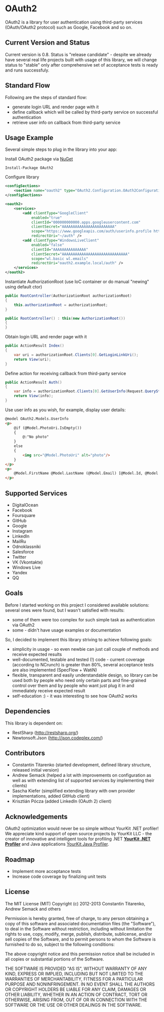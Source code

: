 # OAuth2 #

OAuth2 is a library for user authentication using third-party services (OAuth/OAuth2 protocol) such as Google, Facebook and so on.

## Current Version and Status ##

Current version is 0.8. Status is "release candidate" - despite we already have several real life projects built with usage of this library, we will change status to "stable" only after comprehensive set of acceptance tests is ready and runs successfuly.

## Standard Flow ##

Following are the steps of standard flow:

- generate login URL and render page with it
- define callback which will be called by third-party service on successful authentication
- retrieve user info on callback from third-party service

## Usage Example ##

Several simple steps to plug in the library into your app:

Install OAuth2 package via [NuGet](http://www.nuget.org/packages/OAuth2/)

```shell
Install-Package OAuth2
```

Configure library

```xml
<configSections>
    <section name="oauth2" type="OAuth2.Configuration.OAuth2ConfigurationSection, OAuth2, Version=0.8.*, Culture=neutral"/>
</configSections>

<oauth2>
    <services>
        <add clientType="GoogleClient"
            enabled="true"
            clientId="000000000000.apps.googleusercontent.com"
            clientSecret="AAAAAAAAAAAAAAAAAAAAAAAA"
            scope="https://www.googleapis.com/auth/userinfo.profile https://www.googleapis.com/auth/userinfo.email"
            redirectUri="~/auth" />
        <add clientType="WindowsLiveClient"
            enabled="false"
            clientId="AAAAAAAAAAAAAAA"
            clientSecret="AAAAAAAAAAAAAAAAAAAAAAAAAAAAAA"
            scope="wl.basic wl.emails"
            redirectUri="oauth2.example.local/auth" />
    </services>
</oauth2>
```

Instantiate AuthorizationRoot (use IoC container or do manual "newing" using default ctor)

```c#
public RootController(AuthorizationRoot authorizationRoot)
{
    this.authorizationRoot = authorizationRoot;
}

public RootController() : this(new AuthorizationRoot())
{
}
```

Obtain login URL and render page with it

```c#
public ActionResult Index()
{
    var uri = authorizationRoot.Clients[0].GetLoginLinkUri();
    return View(uri);
}
```

Define action for receiving callback from third-party service

```c#
public ActionResult Auth()
{
    var info = authorizationRoot.Clients[0].GetUserInfo(Request.QueryString);
    return View(info);
}
```

Use user info as you wish, for example, display user details:

```html
@model OAuth2.Models.UserInfo
<p>
    @if (@Model.PhotoUri.IsEmpty())
    {
        @:"No photo"
    }
    else
    {
        <img src="@Model.PhotoUri" alt="photo"/>
    }
</p>
<p>
    @Model.FirstName @Model.LastName (@Model.Email) [@Model.Id, @Model.ProviderName]
</p>
```

## Supported Services ##

- DigitalOcean
- Facebook
- Foursquare
- GitHub
- Google
- Instagram
- LinkedIn
- MailRu
- Odnoklassniki
- Salesforce
- Twitter
- VK (Vkontakte)
- Windows Live
- Yandex
- QQ

## Goals ##

Before I started working on this project I considered available solutions: several ones were found, but I wasn't satisfied with results:

- some of them were too complex for such simple task as authentication via OAuth2
- some - didn't have usage examples or documentation

So, I decided to implement this library striving to achieve following goals:

- simplicity in usage - so even newbie can just call couple of methods and receive expected results
- well-documented, testable and tested (!) code - current coverage (according to NCrunch) is greater than 80%, several acceptance tests are also implemented (SpecFlow + WatiN)
- flexible, transparent and easily understandable design, so library can be used both by people who need only certain parts and fine-grained control over them and by people who want just plug it in and immediately receive expected result
- self-education :) - it was interesting to see how OAuth2 works

## Dependencies ##

This library is dependent on:

- RestSharp (http://restsharp.org/)
- Newtonsoft.Json (http://json.codeplex.com/)

## Contributors ##

- Constantin Titarenko (started development, defined library structure, released initial version)
- Andrew Semack (helped a lot with improvements on configuration as well as with extending list of supported services by implementing their clients)
- Sascha Kiefer (simplified extending library with own provider implementations, added GitHub client)
- Krisztián Pócza (added LinkedIn (OAuth 2) client)

## Acknowledgements ##

OAuth2 optimization would never be so simple without YourKit .NET profiler! 
We appreciate kind support of open source projects by YourKit LLC - 
the creator of innovative and intelligent tools for profiling .NET [**YourKit .NET Profiler**](http://www.yourkit.com/.net/profiler/index.jsp) 
and Java applications [YourKit Java Profiler](http://www.yourkit.com/java/profiler/index.jsp).

## Roadmap ##

- Implement more acceptance tests
- Increase code coverage by finalizing unit tests

## License ##

The MIT License (MIT)
Copyright (c) 2012-2013 Constantin Titarenko, Andrew Semack and others

Permission is hereby granted, free of charge, to any person obtaining a copy of this software and associated documentation files (the "Software"), to deal in the Software without restriction, including without limitation the rights to use, copy, modify, merge, publish, distribute, sublicense, and/or sell copies of the Software, and to permit persons to whom the Software is furnished to do so, subject to the following conditions:

The above copyright notice and this permission notice shall be included in all copies or substantial portions of the Software.

THE SOFTWARE IS PROVIDED "AS IS", WITHOUT WARRANTY OF ANY KIND, EXPRESS OR IMPLIED, INCLUDING BUT NOT LIMITED TO THE WARRANTIES OF MERCHANTABILITY, FITNESS FOR A PARTICULAR PURPOSE AND NONINFRINGEMENT. IN NO EVENT SHALL THE AUTHORS OR COPYRIGHT HOLDERS BE LIABLE FOR ANY CLAIM, DAMAGES OR OTHER LIABILITY, WHETHER IN AN ACTION OF CONTRACT, TORT OR OTHERWISE, ARISING FROM, OUT OF OR IN CONNECTION WITH THE SOFTWARE OR THE USE OR OTHER DEALINGS IN THE SOFTWARE.
